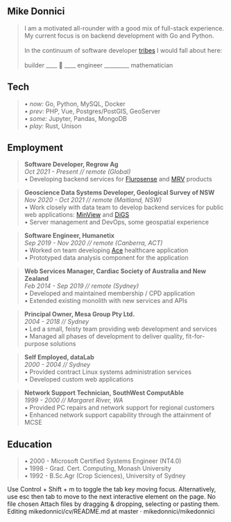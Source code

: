## Mike Donnici

> I am a motivated all-rounder with a good mix of full-stack experience.<br>
> My current focus is on backend development with Go and Python.<br>
> <br>
> In the continuum of software
> developer [tribes](https://josephg.com/blog/3-tribes/) I would fall about
> here:<br>
> <br>
> builder ____ :construction_worker: ____ engineer _________ mathematician

## Tech

> • _now:_ Go, Python, MySQL, Docker<br>
> • _prev:_ PHP, Vue, Postgres/PostGIS, GeoServer<br>
> • _some:_ Jupyter, Pandas, MongoDB<br>
> • _play:_ Rust, Unison

## Employment

> **Software Developer, Regrow Ag**<br>
> _Oct 2021 - Present // remote (Global)_<br>
> • Developing backend services
> for [Flurosense](https://www.regrow.ag/flurosense)
> and [MRV](https://www.regrow.ag/mrv) products

> **Geoscience Data Systems Developer, Geological Survey of NSW**<br>
> _Nov 2020 - Oct 2021 // remote (Maitland, NSW)_<br>
> • Work closely with data team to develop backend services
> for public web applications: [MinView](https://minview.geoscience.nsw.gov.au/)
> and [DiGS](https://search.geoscience.nsw.gov.au/)<br>
> • Server management and DevOps, some geospatial experience

> **Software Engineer, Humanetix**<br>
> _Sep 2019 - Nov 2020 // remote (Canberra, ACT)_<br>
> • Worked on team developing [Ace](https://www.humanetix.com.au/ace) healthcare
> application<br>
> • Prototyped data analysis component for the application

> **Web Services Manager, Cardiac Society of Australia and New Zealand**<br>
> _Feb 2014 - Sep 2019 // remote (Sydney)_<br>
> • Developed and maintained membership / CPD application<br>
> • Extended existing monolith with new services and APIs

> **Principal Owner, Mesa Group Pty Ltd.**<br>
> _2004 - 2018 // Sydney_<br>
> • Led a small, feisty team providing web development and services<br>
> • Managed all phases of development to deliver quality, fit-for-purpose
> solutions

> **Self Employed, dataLab**<br>
> _2000 - 2004 // Sydney_<br>
> • Provided contract Linux systems administration services<br>
> • Developed custom web applications

> **Network Support Technician, SouthWest ComputAble**</br>
> _1999 - 2000 // Margaret River, WA_<br>
> • Provided PC repairs and network support for regional customers<br>
> • Enhanced network support capability through the attainment of MCSE

## Education

> • 2000 - Microsoft Certified Systems Engineer (NT4.0)<br>
> • 1998 - Grad. Cert. Computing, Monash University<br>
> • 1992 - B.Sc.Agr (Crop Sciences), University of Sydney


Use Control + Shift + m to toggle the tab key moving focus. Alternatively, use esc then tab to move to the next interactive element on the page.
No file chosen
Attach files by dragging & dropping, selecting or pasting them.
Editing mikedonnici/cv/README.md at master · mikedonnici/mikedonnici
